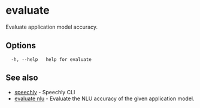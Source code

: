 # evaluate

Evaluate application model accuracy.

## Options

```
  -h, --help   help for evaluate
```

## See also

* [speechly](README.md)	 - Speechly CLI
* [evaluate nlu](evaluate_nlu.md)	 - Evaluate the NLU accuracy of the given application model.

